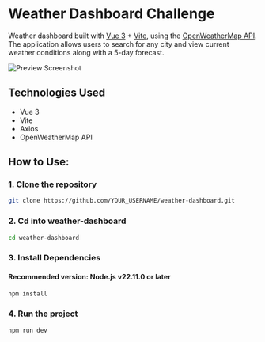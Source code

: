 # Weather Dashboard Challenge

Weather dashboard built with [Vue 3](https://vuejs.org/) + [Vite](https://vitejs.dev/), using the [OpenWeatherMap API](https://openweathermap.org/api). The application allows users to search for any city and view current weather conditions along with a 5-day forecast.

![Preview Screenshot](src/assets/preview.png)

## Technologies Used

- Vue 3
- Vite
- Axios
- OpenWeatherMap API

## How to Use:

### 1. Clone the repository

```bash
git clone https://github.com/YOUR_USERNAME/weather-dashboard.git
```

### 2. Cd into weather-dashboard

```bash
cd weather-dashboard
```

### 3. Install Dependencies
#### Recommended version: Node.js v22.11.0 or later
```bash
npm install
```

### 4. Run the project

```bash
npm run dev
```
